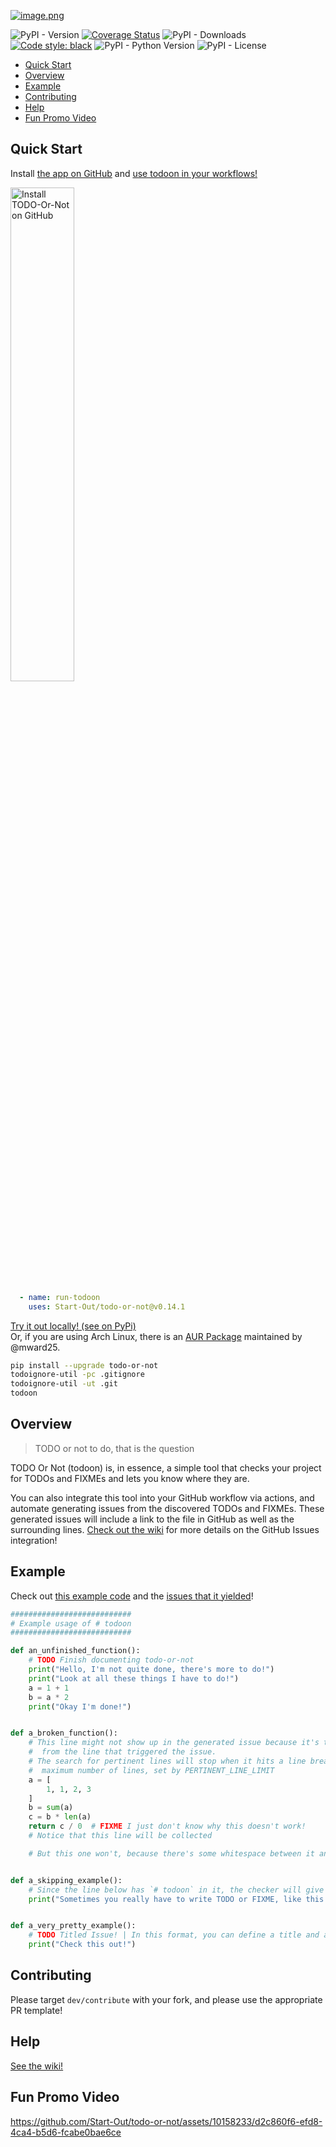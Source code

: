 [![image.png](https://i.postimg.cc/0yC7LPx6/image.png)](https://postimg.cc/75fCzv5D)

![PyPI - Version](https://img.shields.io/pypi/v/todo-or-not?color=green)
[![Coverage Status](https://coveralls.io/repos/github/Start-Out/todo-or-not/badge.svg?branch=dev/staging&kill_cache=1)](https://coveralls.io/github/Start-Out/todo-or-not?branch=dev/staging&kill_cache=1)
![PyPI - Downloads](https://img.shields.io/pypi/dm/todo-or-not)
[![Code style: black](https://img.shields.io/badge/code%20style-black-000000.svg)](https://github.com/psf/black)
![PyPI - Python Version](https://img.shields.io/pypi/pyversions/todo-or-not)
![PyPI - License](https://img.shields.io/pypi/l/todo-or-not?color=purple)

<!-- TOC start (generated with https://github.com/derlin/bitdowntoc) -->

- [Quick Start](#quick-start)
- [Overview](#overview)
- [Example](#example)
- [Contributing](#contributing)
- [Help](#help)
- [Fun Promo Video](#fun-promo-video)

<!-- TOC end -->

<!-- TOC --><a name="quick-start"></a>
## Quick Start

Install [the app on GitHub](https://github.com/apps/todo-or-not) and [use todoon in your workflows!](https://github.com/marketplace/actions/todo-or-not)

[<img src="https://github.com/user-attachments/assets/3d079ede-6bfd-40d4-9bf2-bd72193e8ac8" alt="Install TODO-Or-Not on GitHub" width="45%"/>](https://github.com/apps/todo-or-not/installations/new)

```yaml
  - name: run-todoon
    uses: Start-Out/todo-or-not@v0.14.1           
```

[Try it out locally! (see on PyPi)](https://pypi.org/project/todo-or-not/)  
Or, if you are using Arch Linux, there is an [AUR Package](https://aur.archlinux.org/packages/python-todo-or-not) maintained by @mward25.

```bash
pip install --upgrade todo-or-not
todoignore-util -pc .gitignore 
todoignore-util -ut .git
todoon
```

<!-- TOC --><a name="overview"></a>
## Overview

> TODO or not to do, that is the question

TODO Or Not (todoon) is, in essence, a simple tool that checks your project for TODOs and FIXMEs and lets you know where they are. 

You can also integrate this tool into your GitHub workflow via actions, and automate generating issues from the discovered TODOs and
FIXMEs. These generated issues will include a link to the file in GitHub as well as the surrounding lines. [Check out the wiki](https://github.com/Start-Out/todo-or-not/wiki/Commands-%E2%80%90-todoignore%E2%80%90util) for 
more details on the GitHub Issues integration!


<!-- TOC --><a name="example"></a>
## Example

Check out [this example code](blob/dev/staging/example.py) and
the [issues that it yielded](https://github.com/Start-Out/todo-or-not/issues?q=is%3Aissue+author%3Aapp%2Ftodo-or-not+label%3Aexample+)!

```py
###########################
# Example usage of # todoon
###########################

def an_unfinished_function():
    # TODO Finish documenting todo-or-not
    print("Hello, I'm not quite done, there's more to do!")
    print("Look at all these things I have to do!")
    a = 1 + 1
    b = a * 2
    print("Okay I'm done!")


def a_broken_function():
    # This line might not show up in the generated issue because it's too far away
    #  from the line that triggered the issue.
    # The search for pertinent lines will stop when it hits a line break or the
    #  maximum number of lines, set by PERTINENT_LINE_LIMIT
    a = [
        1, 1, 2, 3
    ]
    b = sum(a)
    c = b * len(a)
    return c / 0  # FIXME I just don't know why this doesn't work!
    # Notice that this line will be collected

    # But this one won't, because there's some whitespace between it and the trigger!


def a_skipping_example():
    # Since the line below has `# todoon` in it, the checker will give it a pass even though it has the magic words!
    print("Sometimes you really have to write TODO or FIXME, like this!")  # todoon


def a_very_pretty_example():
    # TODO Titled Issue! | In this format, you can define a title and a body! Also labels like #example or #enhancement
    print("Check this out!")

```

<!-- TOC --><a name="contributing"></a>
## Contributing

Please target `dev/contribute` with your fork, and please use the appropriate PR template! 

<!-- TOC --><a name="help"></a>
## Help

[See the wiki!](https://github.com/Start-Out/todo-or-not/wiki)

<!-- TOC --><a name="fun-promo-video"></a>
## Fun Promo Video

https://github.com/Start-Out/todo-or-not/assets/10158233/d2c860f6-efd8-4ca4-b5d6-fcabe0bae6ce


